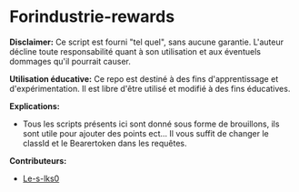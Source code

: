 # Forindustrie-rewards

**Disclaimer:** Ce script est fourni "tel quel", sans aucune garantie. L'auteur décline toute responsabilité quant à son utilisation et aux éventuels dommages qu'il pourrait causer.

**Utilisation éducative:** Ce repo est destiné à des fins d'apprentissage et d'expérimentation. Il est libre d'être utilisé et modifié à des fins éducatives.

**Explications:**
* Tous les scripts présents ici sont donné sous forme de brouillons, ils sont utile pour ajouter des points ect... Il vous suffit de changer le classId et le Bearertoken dans les requêtes.

**Contributeurs:**
* [Le-s-lks0](https://github.com/Le-S-lks0)
